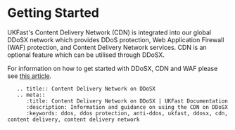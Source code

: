# Getting Started

UKFast's Content Delivery Network (CDN) is integrated into our global DDoSX network which provides DDoS protection, Web Application Firewall (WAF) protection, and Content Delivery Network services. CDN is an optional feature which can be utilised through DDoSX.

For information on how to get started with DDoSX, CDN and WAF please see [this article](/security/ddos/gettingstarted).

```eval_rst
   .. title:: Content Delivery Network on DDoSX
   .. meta::
      :title: Content Delivery Network on DDoSX | UKFast Documentation
      :description: Information and guidance on using the CDN on DDoSX
      :keywords: ddos, ddos protection, anti-ddos, ukfast, ddosx, cdn, content delivery, content delivery network
```
